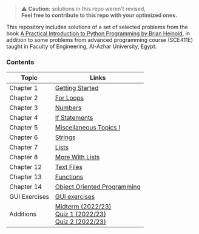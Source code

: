 > :warning: **Caution:** solutions in this repo weren't revised,  
**Feel free to contribute to this repo with your optimized ones.**

This repository includes solutions of a set of selected problems from the book [A Practical Introduction to Python Programming by Brian Heinold](https://www.brianheinold.net/python/A_Practical_Introduction_to_Python_Programming_Heinold.pdf), in addition to some problems from advanced programming course (SCE411E) taught in Faculty of Engineering, Al-Azhar University, Egypt.

### Contents
| Topic         | Links                                                                                                           |
|---------------|-----------------------------------------------------------------------------------------------------------------|
| Chapter 1     | [Getting Started](Chapter_1_Getting_Started)                                                                    |
| Chapter 2     | [For Loops](Chapter_2_For_Loops)                                                                                |
| Chapter 3     | [Numbers](Chapter_3_Numbers)                                                                                    |
| Chapter 4     | [If Statements](Chapter_4_if_statements)                                                                        |
| Chapter 5     | [Miscellaneous Topics I](Chapter_5_Miscellaneous_Topics_I)                                                      |
| Chapter 6     | [Strings](Chapter_6_Strings)                                                                                    |
| Chapter 7     | [Lists](Chapter_7_Lists)                                                                                        |
| Chapter 8     | [More With Lists](Chapter_8_More_With_Lists)                                                                    |
| Chapter 12    | [Text Files](Chapter_12_Text_Files)                                                                             |
| Chapter 13    | [Functions](Chapter_13_Functions)                                                                               |
| Chapter 14    | [Object Oriented Programming](Chapter_14_Object_Oriented_Programming)                                           |
| GUI Exercises | [GUI exercises](GUI_exercises)                                                                                  |
| Additions     | [Midterm (2022/23)](Midterm.py)<br/>       [Quiz 1 (2022/23)](quiz_1.py)<br/>     [Quiz 2 (2022/23)](quiz_2.py) |
